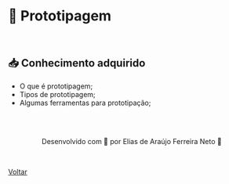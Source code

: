 <h1> 📱 Prototipagem </h1>

<br>

<h2> 📥 Conhecimento adquirido </h2>

- O que é prototipagem;
- Tipos de prototipagem;
- Algumas ferramentas para prototipação;

<br><br>

<p align="center"> Desenvolvido com 💜 por Elias de Araújo Ferreira Neto 👋 <p>

<br>

<a href="./README.md">Voltar</a>